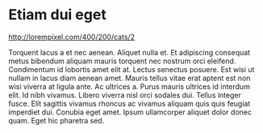 # Etiam dui eget

http://lorempixel.com/400/200/cats/2

Torquent lacus a et nec aenean. Aliquet nulla et. Et adipiscing consequat metus bibendum aliquam mauris torquent nec nostrum orci eleifend. Condimentum id lobortis amet elit at. Lectus senectus posuere. Est wisi ut nullam in lacus diam aenean amet. Mauris tellus vitae erat aptent est non wisi viverra at ligula ante. Ac ultrices a. Purus mauris ultrices id interdum elit. Id nibh vivamus. Libero viverra nisl orci sodales dui. Tellus integer fusce. Elit sagittis vivamus rhoncus ac vivamus aliquam quis quis feugiat imperdiet dui. Conubia eget amet. Ipsum ullamcorper aliquet dolor donec quam. Eget hic pharetra sed.